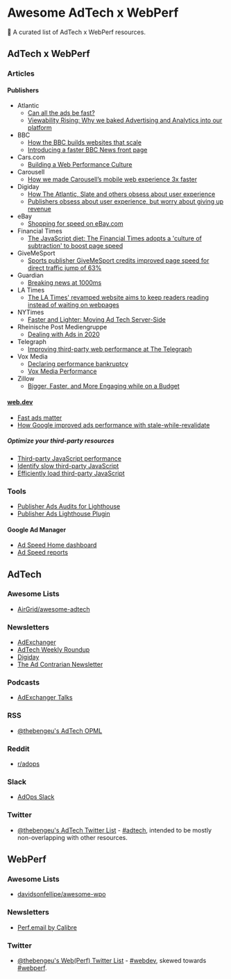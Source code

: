 # Awesome AdTech x WebPerf

💸 A curated list of AdTech x WebPerf resources.

## AdTech x WebPerf

### Articles

#### Publishers

- Atlantic
  - [Can all the ads be fast?](https://building.theatlantic.com/can-all-the-ads-be-fast-6aafa2e2045e)
  - [Viewability Rising: Why we baked Advertising and Analytics into our platform](https://building.theatlantic.com/viewability-rising-why-we-baked-advertising-and-analytics-into-our-platform-43e474bc203e)
- BBC
  - [How the BBC builds websites that scale](https://www.creativebloq.com/features/how-the-bbc-builds-websites-that-scale)
  - [Introducing a faster BBC News front page](https://wildlyinaccurate.com/introducing-a-faster-bbc-news-front-page/)
- Cars.com
  - [Building a Web Performance Culture](https://tech.cars.com/building-a-web-performance-culture-902f34394b50)
- Carousell
  - [How we made Carousell’s mobile web experience 3x faster](https://medium.com/carousell-insider/how-we-made-carousells-mobile-web-experience-3x-faster-bbb3be93e006)
- Digiday
  - [How The Atlantic, Slate and others obsess about user experience](https://digiday.com/media/atlantic-mic-publishers-obsess-user-experience/)
  - [Publishers obsess about user experience, but worry about giving up revenue](https://digiday.com/media/publishers-obsess-user-experience-worry-giving-revenue/)
- eBay
  - [Shopping for speed on eBay.com](https://web.dev/shopping-for-speed-on-ebay/)
- Financial Times
  - [The JavaScript diet: The Financial Times adopts a 'culture of subtraction' to boost page speed](https://digiday.com/uk/financial-times-page-speed-vroom/)
- GiveMeSport
  - [Sports publisher GiveMeSport credits improved page speed for direct traffic jump of 63%](https://digiday.com/uk/sports-publisher-givemesport-culls-ads-and-sees-direct-traffic-jump-63/)
- Guardian
  - [Breaking news at 1000ms](https://speakerdeck.com/patrickhamann/breaking-news-at-1000ms-front-trends-2014)
- LA Times
  - [The LA Times' revamped website aims to keep readers reading instead of waiting on webpages](https://www.journalism.co.uk/news/the-la-times-revamped-website-aims-to-keep-readers-clicking-and-reading/s2/a743871/)
- NYTimes
  - [Faster and Lighter: Moving Ad Tech Server-Side](https://open.nytimes.com/faster-and-lighter-moving-ad-tech-server-side-ef4bd6d2f2eb)
- Rheinische Post Mediengruppe
  - [Dealing with Ads in 2020](https://schepp.dev/posts/ad-integration-in-2020/)
- Telegraph
  - [Improving third-party web performance at The Telegraph](https://medium.com/the-telegraph-engineering/improving-third-party-web-performance-at-the-telegraph-a0a1000be5)
- Vox Media
  - [Declaring performance bankruptcy](https://product.voxmedia.com/2015/5/6/8561867/declaring-performance-bankruptcy)
  - [Vox Media Performance](https://responsivewebdesign.com/podcast/vox-media-performance/)
- Zillow
  - [Bigger, Faster, and More Engaging while on a Budget](https://www.zillow.com/tech/bigger-faster-more-engaging-budget/)

#### [web.dev](https://web.dev/)

- [Fast ads matter](https://web.dev/fast-ads-matter/)
- [How Google improved ads performance with stale-while-revalidate](https://web.dev/ads-case-study-stale-while-revalidate/)

##### Optimize your third-party resources

- [Third-party JavaScript performance](https://web.dev/third-party-javascript/)
- [Identify slow third-party JavaScript](https://web.dev/identify-slow-third-party-javascript/)
- [Efficiently load third-party JavaScript](https://web.dev/efficiently-load-third-party-javascript/)

### Tools

- [Publisher Ads Audits for Lighthouse](https://developers.google.com/publisher-ads-audits)
- [Publisher Ads Lighthouse Plugin](https://github.com/googleads/publisher-ads-lighthouse-plugin)

#### Google Ad Manager

- [Ad Speed Home dashboard](https://support.google.com/admanager/answer/9203630)
- [Ad Speed reports](https://support.google.com/admanager/answer/9222059)

## AdTech

### Awesome Lists

- [AirGrid/awesome-adtech](https://github.com/AirGrid/awesome-adtech)

### Newsletters

- [AdExchanger](https://www.adexchanger.com/newsletter/)
- [AdTech Weekly Roundup](https://automatad.com/ad-tech-weekly.php)
- [Digiday](https://digiday.com/newsletters/)
- [The Ad Contrarian Newsletter](https://www.bobhoffmanswebsite.com/newsletters)

### Podcasts

- [AdExchanger Talks](https://www.adexchanger.com/podcast/)

### RSS

- [@thebengeu's AdTech OPML](https://raw.githubusercontent.com/thebengeu/awesome-adtech-webperf/master/adtech.opml)

### Reddit

- [r/adops](https://www.reddit.com/r/adops/)

### Slack

- [AdOps Slack](https://join.slack.com/t/redditadops/shared_invite/enQtODM3NDcwMDA0ODk2LTQ0ZDk0OGRiMTIwMDc5MTY2Y2U5ZjRiOTc4MjMwMDMyMGIzNGI3ZTA2YzVkMzRjOTU4MjE3MWE2YmY4M2RhNWQ)

### Twitter

- [@thebengeu's AdTech Twitter List](https://twitter.com/i/lists/1238822958157762561) - [#adtech](https://twitter.com/hashtag/adtech), intended to be mostly non-overlapping with other resources.

## WebPerf

### Awesome Lists

- [davidsonfellipe/awesome-wpo](https://github.com/davidsonfellipe/awesome-wpo)

### Newsletters

- [Perf.email by Calibre](https://perf.email/)

### Twitter

- [@thebengeu's Web(Perf) Twitter List](https://twitter.com/i/lists/1238822891153743873) - [#webdev](https://twitter.com/hashtag/webdev), skewed towards [#webperf](https://twitter.com/hashtag/webperf).
